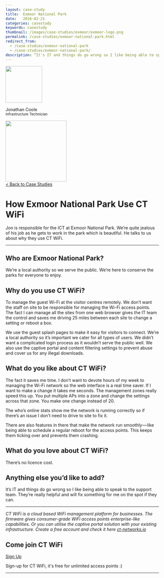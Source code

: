 ```yaml
---
layout: case-study
title:  Exmoor National Park
date:   2016-02-21
categories: casestudy
keywords: casestudy
thumbnail: /images/case-studies/exmoor/exmoor-logo.png
permalink: /case-studies/exmoor-national-park.html
redirect_from:
  - /case-studies/exmoor-national-park
  - /case-studies/exmoor-national-park/
description: “It's IT and things do go wrong so I like being able to speak to the support team. They're really helpful and will fix something for me on the spot if they can.”
---
```


<div class="mdl-grid">
<div class="case-study-side mdl-cell mdl-cell--3-col mdl-cell--8-col-tablet mdl-cell--4-col-phone mdl-typography--text-center mdl-shadow--1dp">
<img class="cs-portrait text-center" src="/images/case-studies/exmoor/exmoor-jonathan.png" width="120px">
<p>Jonathan Coole <br> <small>Infrastructure Technician</small></p>
<img src="/images/case-studies/exmoor/exmoor-logo.png" width="200px">
</div>

<div class="case-study-post mdl-cell mdl-cell--9-col mdl-shadow--1dp">
<a href="/casestudies/">< Back to Case Studies</a>
<h1>How Exmoor National Park Use CT WiFi</h1>
<p>Jon is responsible for the ICT at Exmoor National Park. We’re quite jealous of his job as he gets to work in the park which is beautiful. He talks to us about why they use CT WiFi.</p>

<hr>

<h2>Who are Exmoor National Park?</h2>

<p>We’re a local authority so we serve the public. We’re here to conserve the parks for everyone to enjoy.</p>

<h2>Why do you use CT WiFi?</h2>

<p>To manage the guest Wi-Fi at the visitor centres remotely. We don’t want the staff on site to be responsible for managing the Wi-Fi access points. The fact I can manage all the sites from one web browser gives the IT team the control and saves me driving 25 miles between each site to change a setting or reboot a box.</p>

<p>We use the guest splash pages to make it easy for visitors to connect. We’re a local authority so it’s important we cater for all types of users. We didn’t want a complicated login process as it wouldn’t serve the public well. We also use the captive portal and content filtering settings to prevent abuse and cover us for any illegal downloads.</p>

<h2>What do you like about CT WiFi?</h2>

<p>The fact it saves me time. I don’t want to devote hours of my week to managing the Wi-Fi network so the web interface is a real time saver.
If I want to make a change it takes me seconds. The management zones really speed this up. You put multiple APs into a zone and change the settings across that zone. You make one change instead of 20.</p>

<p>The who’s online stats show me the network is running correctly so if there’s an issue I don’t need to drive to site to fix it.</p>

<p>There are also features in there that make the network run smoothly — like being able to schedule a regular reboot for the access points. This keeps them ticking over and prevents them crashing.</p>

<h2>What do you love about CT WiFi?</h2>

<p>There’s no licence cost.</p>

<h2>Anything else you’d like to add?</h2>

<p>It’s IT and things do go wrong so I like being able to speak to the support team. They’re really helpful and will fix something for me on the spot if they can.</p>

<hr>
<div class="mdl-typography--text-center">
<p><i>CT WiFi is a cloud based WiFi management platform for businesses. The firmware gives consumer-grade WiFi access points enterprise-like capabilities. Or you can utilise the captive portal solution with your existing infrastructure. Create a free account and check it here <a href="https://ct-networks.io">ct-networks.io</a></i></p>
<div class="mdl-typography--text-center">
<h2>Come join CT WiFi</h2>
<a href="/sign-up" class="button success dst">Sign Up</a><br>
<p>Sign-up for CT WiFi, it's free for unlimited access points :)</p>
</div>
<hr>
</div>
</div>
</div>
